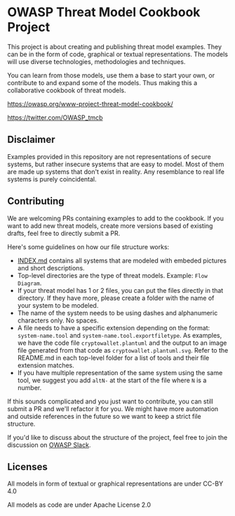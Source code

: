 # OWASP Threat Model Cookbook Project

This project is about creating and publishing threat model examples. They can be in the form of code, graphical or textual representations. The models will use diverse technologies, methodologies and techniques.

You can learn from those models, use them a base to start your own, or contribute to and expand some of the models. Thus making this a collaborative cookbook of threat models.

https://owasp.org/www-project-threat-model-cookbook/

https://twitter.com/OWASP_tmcb

## Disclaimer
Examples provided in this repository are not representations of secure systems, but rather insecure systems that are easy to model. Most of them are made up systems that don't exist in reality. Any resemblance to real life systems is purely coincidental.

## Contributing
We are welcoming PRs containing examples to add to the cookbook. If you want to add new threat models, create more versions based of existing drafts, feel free to directly submit a PR.

Here's some guidelines on how our file structure works:
* [INDEX.md](INDEX.md) contains all systems that are modeled with embeded pictures and short descriptions.
* Top-level directories are the type of threat models. Example: `Flow Diagram`.
* If your threat model has 1 or 2 files, you can put the files directly in that directory. If they have more, please create a folder with the name of your system to be modeled.
* The name of the system needs to be using dashes and alphanumeric characters only. No spaces.
* A file needs to have a specific extension depending on the format: `system-name.tool` and `system-name.tool.exportfiletype`. As examples, we have the code file `cryptowallet.plantuml` and the output to an image file generated from that code as `cryptowallet.plantuml.svg`. Refer to the README.md in each top-level folder for a list of tools and their file extension matches.
* If you have multiple representation of the same system using the same tool, we suggest you add `altN-` at the start of the file where `N` is a number.

If this sounds complicated and you just want to contribute, you can still submit a PR and we'll refactor it for you. We might have more automation and outside references in the future so we want to keep a strict file structure.

If you'd like to discuss about the structure of the project, feel free to join the discussion on [OWASP Slack](https://owasp.slack.com/messages/threatmodel-cookbook/).

## Licenses

All models in form of textual or graphical representations are under CC-BY 4.0

All models as code are under Apache License 2.0

